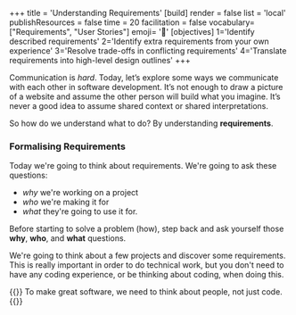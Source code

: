 +++
title = 'Understanding Requirements'
[build]
    render = false
    list = 'local'
    publishResources = false
time = 20
facilitation = false
vocabulary=["Requirements", "User Stories"]
emoji= '🧩'
[objectives]
1='Identify described requirements'
    2='Identify extra requirements from your own experience'
    3='Resolve trade-offs in conflicting requirements'
    4='Translate requirements into high-level design outlines'
+++

Communication is _hard_. Today, let’s explore some ways we communicate with each other in software development. It’s not enough to draw a picture of a website and assume the other person will build what you imagine. It’s never a good idea to assume shared context or shared interpretations.

So how do we understand what to do? By understanding **requirements**.

### Formalising Requirements

Today we're going to think about requirements. We're going to ask these questions:

- _why_ we're working on a project
- _who_ we're making it for
- _what_ they're going to use it for.

Before starting to solve a problem (how), step back and ask yourself those **why**, **who**, and **what** questions.

We're going to think about a few projects and discover some requirements. This is really important in order to do technical work, but you don't need to have any coding experience, or be thinking about coding, when doing this.

{{<note type="tip" title="Remember" >}}
To make great software, we need to think about people, not just code.
{{</note>}}
